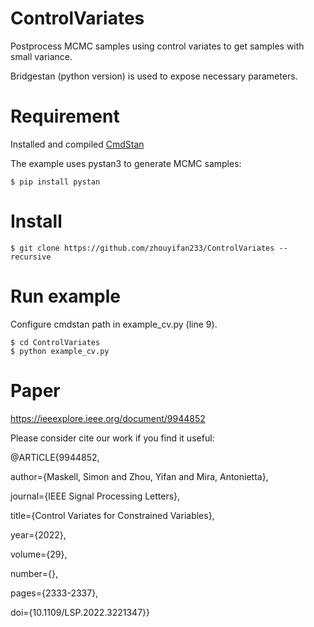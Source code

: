 # ControlVariates
Postprocess MCMC samples using control variates to get samples with small variance.

Bridgestan (python version) is used to expose necessary parameters. 

# Requirement

Installed and compiled [CmdStan](https://github.com/stan-dev/cmdstan)

The example uses pystan3 to generate MCMC samples:

```shell
$ pip install pystan
```

# Install

```shell
$ git clone https://github.com/zhouyifan233/ControlVariates --recursive
```

# Run example

Configure cmdstan path in example_cv.py (line 9).

```shell
$ cd ControlVariates
$ python example_cv.py
```

# Paper
https://ieeexplore.ieee.org/document/9944852

Please consider cite our work if you find it useful:

@ARTICLE{9944852,

  author={Maskell, Simon and Zhou, Yifan and Mira, Antonietta},
  
  journal={IEEE Signal Processing Letters}, 
  
  title={Control Variates for Constrained Variables}, 
  
  year={2022},
  
  volume={29},
  
  number={},
  
  pages={2333-2337},
  
  doi={10.1109/LSP.2022.3221347}}



